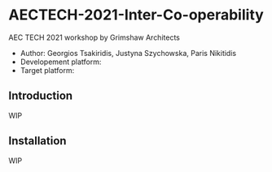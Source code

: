 # AECTECH-2021-Inter-Co-operability
AEC TECH 2021 workshop by Grimshaw Architects

- Author: Georgios Tsakiridis, Justyna Szychowska, Paris Nikitidis
- Developement platform:
- Target platform:

## Introduction
WIP

## Installation
WIP
